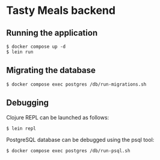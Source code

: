 # Tasty Meals backend

## Running the application

    $ docker compose up -d
    $ lein run

## Migrating the database

    $ docker compose exec postgres /db/run-migrations.sh

## Debugging

Clojure REPL can be launched as follows:

    $ lein repl

PostgreSQL database can be debugged using the psql tool:

    $ docker compose exec postgres /db/run-psql.sh
